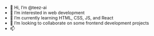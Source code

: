 - 👋 Hi, I’m @teez-ai
- 👀 I’m interested in web development
- 🌱 I’m currently learning HTML, CSS, JS, and React
- 💞️ I’m looking to collaborate on some frontend development projects
- 📫 

<!---
teez-ai/teez-ai is a ✨ special ✨ repository because its `README.md` (this file) appears on your GitHub profile.
You can click the Preview link to take a look at your changes.
--->
